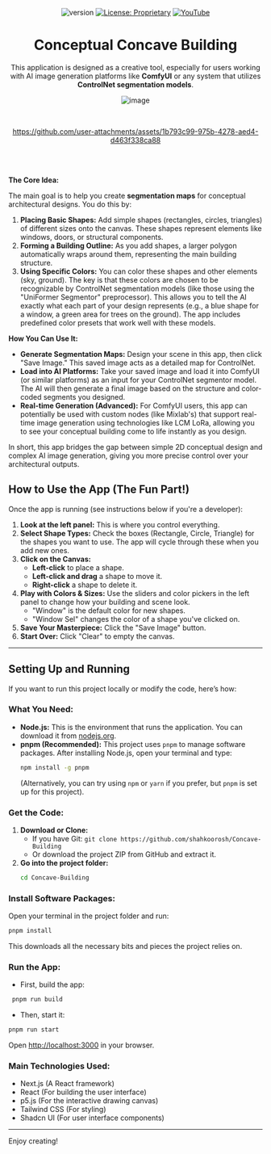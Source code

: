 <div align="center">

![version](https://img.shields.io/badge/Version-1.0.0-blue)
[![License: Proprietary](https://img.shields.io/badge/License-Proprietary-red)](./LICENSE)
[![YouTube](https://img.shields.io/badge/YouTube-Subscribe-red?logo=youtube&logoColor=white)](https://www.youtube.com/@UD.SMedia)

# Conceptual Concave Building

This application is designed as a creative tool, especially for users working with AI image generation platforms like **ComfyUI** or any system that utilizes **ControlNet segmentation models**.

![image](https://github.com/user-attachments/assets/634c9890-2c81-4ac5-8a22-5181886ee6a7)

<br>

https://github.com/user-attachments/assets/1b793c99-975b-4278-aed4-d463f338ca88

</div>





<br>
<br>

**The Core Idea:**

The main goal is to help you create **segmentation maps** for conceptual architectural designs. You do this by:

1.  **Placing Basic Shapes:** Add simple shapes (rectangles, circles, triangles) of different sizes onto the canvas. These shapes represent elements like windows, doors, or structural components.
2.  **Forming a Building Outline:** As you add shapes, a larger polygon automatically wraps around them, representing the main building structure.
3.  **Using Specific Colors:** You can color these shapes and other elements (sky, ground). The key is that these colors are chosen to be recognizable by ControlNet segmentation models (like those using the "UniFormer Segmentor" preprocessor). This allows you to tell the AI exactly what each part of your design represents (e.g., a blue shape for a window, a green area for trees on the ground). The app includes predefined color presets that work well with these models.

**How You Can Use It:**

* **Generate Segmentation Maps:** Design your scene in this app, then click "Save Image." This saved image acts as a detailed map for ControlNet.
* **Load into AI Platforms:** Take your saved image and load it into ComfyUI (or similar platforms) as an input for your ControlNet segmentor model. The AI will then generate a final image based on the structure and color-coded segments you designed.
* **Real-time Generation (Advanced):** For ComfyUI users, this app can potentially be used with custom nodes (like Mixlab's) that support real-time image generation using technologies like LCM LoRa, allowing you to see your conceptual building come to life instantly as you design.

In short, this app bridges the gap between simple 2D conceptual design and complex AI image generation, giving you more precise control over your architectural outputs.

## How to Use the App (The Fun Part!)

Once the app is running (see instructions below if you're a developer):

1.  **Look at the left panel:** This is where you control everything.
2.  **Select Shape Types:** Check the boxes (Rectangle, Circle, Triangle) for the shapes you want to use. The app will cycle through these when you add new ones.
3.  **Click on the Canvas:**
    * **Left-click** to place a shape.
    * **Left-click and drag** a shape to move it.
    * **Right-click** a shape to delete it.
4.  **Play with Colors & Sizes:** Use the sliders and color pickers in the left panel to change how your building and scene look.
    * "Window" is the default color for new shapes.
    * "Window Sel" changes the color of a shape you've clicked on.
5.  **Save Your Masterpiece:** Click the "Save Image" button.
6.  **Start Over:** Click "Clear" to empty the canvas.

---

## Setting Up and Running

If you want to run this project locally or modify the code, here’s how:

### What You Need:

* **Node.js:** This is the environment that runs the application. You can download it from [nodejs.org](https://nodejs.org/).
* **pnpm (Recommended):** This project uses `pnpm` to manage software packages. After installing Node.js, open your terminal and type:
    ```bash
    npm install -g pnpm
    ```
    (Alternatively, you can try using `npm` or `yarn` if you prefer, but `pnpm` is set up for this project).

### Get the Code:

1.  **Download or Clone:**
    * If you have Git: `git clone https://github.com/shahkoorosh/Concave-Building`
    * Or download the project ZIP from GitHub and extract it.
2.  **Go into the project folder:**
    ```bash
    cd Concave-Building
    ```

### Install Software Packages:

Open your terminal in the project folder and run:

```bash
pnpm install
````

This downloads all the necessary bits and pieces the project relies on.

### Run the App:

* First, build the app:
```bash
 pnpm run build
 ```
* Then, start it:
```bash
pnpm run start
 ```

Open [http://localhost:3000](https://www.google.com/search?q=http://localhost:3000) in your browser.

### Main Technologies Used:

  * Next.js (A React framework)
  * React (For building the user interface)
  * p5.js (For the interactive drawing canvas)
  * Tailwind CSS (For styling)
  * Shadcn UI (For user interface components)

-----

Enjoy creating\!
